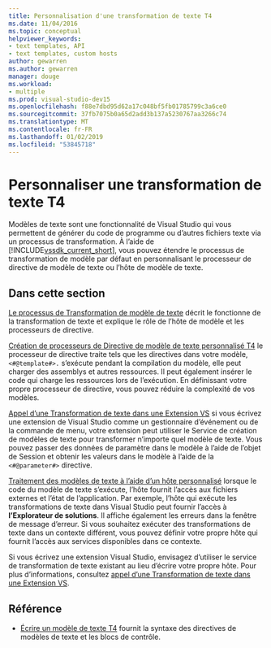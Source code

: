 ```yaml
---
title: Personnalisation d'une transformation de texte T4
ms.date: 11/04/2016
ms.topic: conceptual
helpviewer_keywords:
- text templates, API
- text templates, custom hosts
author: gewarren
ms.author: gewarren
manager: douge
ms.workload:
- multiple
ms.prod: visual-studio-dev15
ms.openlocfilehash: f88e7dbd95d62a17c048bf5fb01785799c3a6ce0
ms.sourcegitcommit: 37fb7075b0a65d2add3b137a5230767aa3266c74
ms.translationtype: MT
ms.contentlocale: fr-FR
ms.lasthandoff: 01/02/2019
ms.locfileid: "53845718"
---
```

# <a name="customize-t4-text-transformation"></a>Personnaliser une transformation de texte T4

Modèles de texte sont une fonctionnalité de Visual Studio qui vous permettent de générer du code de programme ou d’autres fichiers texte via un processus de transformation. À l’aide de [!INCLUDE[vssdk_current_short](../modeling/includes/vssdk_current_short_md.md)], vous pouvez étendre le processus de transformation de modèle par défaut en personnalisant le processeur de directive de modèle de texte ou l’hôte de modèle de texte.

## <a name="in-this-section"></a>Dans cette section

 [Le processus de Transformation de modèle de texte](../modeling/the-text-template-transformation-process.md) décrit le fonctionne de la transformation de texte et explique le rôle de l’hôte de modèle et les processeurs de directive.

 [Création de processeurs de Directive de modèle de texte personnalisé T4](../modeling/creating-custom-t4-text-template-directive-processors.md) le processeur de directive traite tels que les directives dans votre modèle, `<#@template#>.` s’exécute pendant la compilation du modèle, elle peut charger des assemblys et autres ressources. Il peut également insérer le code qui charge les ressources lors de l’exécution. En définissant votre propre processeur de directive, vous pouvez réduire la complexité de vos modèles.

 [Appel d’une Transformation de texte dans une Extension VS](../modeling/invoking-text-transformation-in-a-vs-extension.md) si vous écrivez une extension de Visual Studio comme un gestionnaire d’événement ou de la commande de menu, votre extension peut utiliser le Service de création de modèles de texte pour transformer n’importe quel modèle de texte. Vous pouvez passer des données de paramètre dans le modèle à l’aide de l’objet de Session et obtenir les valeurs dans le modèle à l’aide de la `<#@parameter#>` directive.

 [Traitement des modèles de texte à l’aide d’un hôte personnalisé](../modeling/processing-text-templates-by-using-a-custom-host.md) lorsque le code du modèle de texte s’exécute, l’hôte fournit l’accès aux fichiers externes et l’état de l’application. Par exemple, l’hôte qui exécute les transformations de texte dans Visual Studio peut fournir l’accès à **l’Explorateur de solutions**. Il affiche également les erreurs dans la fenêtre de message d’erreur. Si vous souhaitez exécuter des transformations de texte dans un contexte différent, vous pouvez définir votre propre hôte qui fournit l’accès aux services disponibles dans ce contexte.

 Si vous écrivez une extension Visual Studio, envisagez d’utiliser le service de transformation de texte existant au lieu d’écrire votre propre hôte. Pour plus d’informations, consultez [appel d’une Transformation de texte dans une Extension VS](../modeling/invoking-text-transformation-in-a-vs-extension.md).

## <a name="reference"></a>Référence

- [Écrire un modèle de texte T4](../modeling/writing-a-t4-text-template.md) fournit la syntaxe des directives de modèles de texte et les blocs de contrôle.